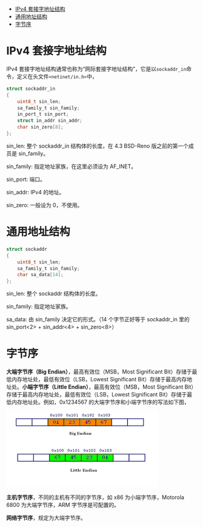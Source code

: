 - [IPv4 套接字地址结构](#IPv4-套接字地址结构)
- [通用地址结构](#通用地址结构)
- [字节序](#字节序)

# IPv4 套接字地址结构

IPv4 套接字地址结构通常也称为“网际套接字地址结构”，它是以`sockaddr_in`命令，定义在头文件`<netinet/in.h>`中，

```c
struct sockaddr_in
{
    uint8_t sin_len;
    sa_family_t sin_family;
    in_port_t sin_port;
    struct in_addr sin_addr;
    char sin_zero[8];
};
```

sin_len: 整个 sockaddr_in 结构体的长度，在 4.3 BSD-Reno 版之前的第一个成员是 sin_family。

sin_family: 指定地址家族，在这里必须设为 AF_INET。

sin_port: 端口。

sin_addr: IPv4 的地址。

sin_zero: 一般设为 0，不使用。

# 通用地址结构

```c
struct sockaddr
{
    uint8_t sin_len;
    sa_family_t sin_family;
    char sa_data[14];
};
```

sin_len: 整个 sockaddr 结构体的长度。

sin_family: 指定地址家族。

sa_data: 由 sin_family 决定它的形式。（14 个字节正好等于 sockaddr_in 里的 sin_port<2> + sin_addr<4> + sin_zero<8>）

# 字节序

**大端字节序（Big Endian）**，最高有效位（MSB，Most Significant Bit）存储于最低内存地址处，最低有效位（LSB，Lowest Significant Bit）存储于最高内存地址处。**小端字节序（Little Endian）**，最高有效位（MSB，Most Significant Bit）存储于最高内存地址处，最低有效位（LSB，Lowest Significant Bit）存储于最低内存地址处。例如，0x1234567 的大端字节序和小端字节序的写法如下图，

![](https://github.com/EthsonLiu/personal-notes/blob/master/_image/018.gif)

**主机字节序**，不同的主机有不同的字节序，如 x86 为小端字节序，Motorola 6800 为大端字节序，ARM 字节序是可配置的。

**网络字节序**，规定为大端字节序。








